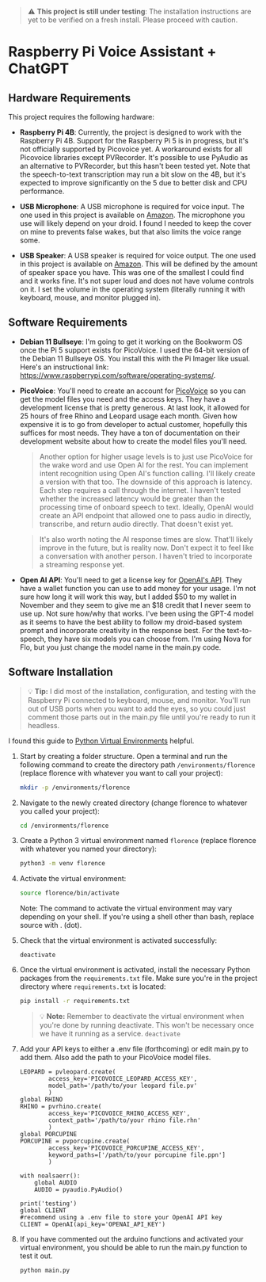 > :warning: **This project is still under testing**: The installation instructions are yet to be verified on a fresh install. Please proceed with caution.

# Raspberry Pi Voice Assistant + ChatGPT

## Hardware Requirements

This project requires the following hardware:

- **Raspberry Pi 4B**: Currently, the project is designed to work with the Raspberry Pi 4B. Support for the Raspberry Pi 5 is in progress, but it's not officially supported by Picovoice yet. A workaround exists for all Picovoice libraries except PVRecorder. It's possible to use PyAudio as an alternative to PVRecorder, but this hasn't been tested yet. Note that the speech-to-text transcription may run a bit slow on the 4B, but it's expected to improve significantly on the 5 due to better disk and CPU performance.

- **USB Microphone**: A USB microphone is required for voice input. The one used in this project is available on [Amazon](https://www.amazon.com/gp/product/B075M7FHM1/ref=ppx_yo_dt_b_search_asin_title?ie=UTF8&th=1).  The microphone you use will likely depend on your droid.  I found I needed to keep the cover on mine to prevents false wakes, but that also limits the voice range some.  

- **USB Speaker**: A USB speaker is required for voice output. The one used in this project is available on [Amazon](https://www.amazon.com/gp/product/B08M37224H/ref=ppx_yo_dt_b_search_asin_title?ie=UTF8&psc=1).  This will be defined by the amount of speaker space you have.  This was one of the smallest I could find and it works fine.  It's not super loud and does not have volume controls on it.  I set the volume in the operating system (literally running it with keyboard, mouse, and monitor plugged in).


## Software Requirements

- **Debian 11 Bullseye**: I'm going to get it working on the Bookworm OS once the Pi 5 support exists for PicoVoice.  I used the 64-bit version of the Debian 11 Bullseye OS.  You install this with the Pi Imager like usual.  Here's an instructional link: https://www.raspberrypi.com/software/operating-systems/.

- **PicoVoice**: You'll need to create an account for [PicoVoice](https://console.picovoice.ai/login) so you can get the model files you need and the access keys. They have a development license that is pretty generous. At last look, it allowed for 25 hours of free Rhino and Leopard usage each month. Given how expensive it is to go from developer to actual customer, hopefully this suffices for most needs. They have a ton of documentation on their development website about how to create the model files you'll need.

  > Another option for higher usage levels is to just use PicoVoice for the wake word and use Open AI for the rest. You can implement intent recognition using Open AI's function calling. I'll likely create a version with that too. The downside of this approach is latency. Each step requires a call through the internet. I haven't tested whether the increased latency would be greater than the processing time of onboard speech to text.  Ideally, OpenAI would create an API endpoint that allowed one to pass audio in directly, transcribe, and return audio directly. That doesn't exist yet.  
  
  > It's also worth noting the AI response times are slow.  That'll likely improve in the future, but is reality now.  Don't expect it to feel like a conversation with another person.  I haven't tried to incorporate a streaming response yet.  

- **Open AI API**: You'll need to get a license key for [OpenAI's API](https://openai.com/blog/openai-api).  They have a wallet function you can use to add money for your usage.  I'm not sure how long it will work this way, but I added $50 to my wallet in November and they seem to give me an $18 credit that I never seem to use up.  Not sure how/why that works.  I've been using the GPT-4 model as it seems to have the best ability to follow my droid-based system prompt and incorporate creativity in the response best.  For the text-to-speech, they have six models you can choose from.  I'm using Nova for Flo, but you just change the model name in the main.py code.


## Software Installation
> :bulb: **Tip:** I did most of the installation, configuration, and testing with the Raspberry Pi connected to keyboard, mouse, and monitor.  You'll run out of USB ports when you want to add the eyes, so you could just comment those parts out in the main.py file until you're ready to run it headless. 

I found this guide to [Python Virtual Environments](https://packaging.python.org/en/latest/guides/installing-using-pip-and-virtual-environments/) helpful.

1. Start by creating a folder structure. Open a terminal and run the following command to create the directory path `/environments/florence` (replace florence with whatever you want to call your project):

   ```bash
   mkdir -p /environments/florence
   ```

2. Navigate to the newly created directory (change florence to whatever you called your project):

   ```bash
   cd /environments/florence
   ```

3. Create a Python 3 virtual environment named `florence` (replace florence with whatever you named your directory):

   ```bash
   python3 -m venv florence
   ```

4. Activate the virtual environment:

   ```bash
   source florence/bin/activate
   ```

    Note: The command to activate the virtual environment may vary depending on your shell. If you're using a shell other than bash, replace source with . (dot).

5. Check that the virtual environment is activated successfully:
    ```
    deactivate
    ```
6. Once the virtual environment is activated, install the necessary Python packages from the `requirements.txt` file. Make sure you're in the project directory where `requirements.txt` is located:

   ```bash
   pip install -r requirements.txt
   ```

    > :bulb: **Note:** Remember to deactivate the virtual environment when you're done by running deactivate.  This won't be necessary once we have it running as a service.
        ```
        deactivate
        ```
7.  Add your API keys to either a .env file (forthcoming) or edit main.py to add them.  Also add the path to your PicoVoice model files.
    ```
    LEOPARD = pvleopard.create(
            access_key='PICOVOICE_LEOPARD_ACCESS_KEY',
            model_path='/path/to/your leopard file.pv'
            )
    global RHINO
    RHINO = pvrhino.create(
            access_key='PICOVOICE_RHINO_ACCESS_KEY',
            context_path='/path/to/your rhino file.rhn'
            )
    global PORCUPINE
    PORCUPINE = pvporcupine.create(
            access_key='PICOVOICE_PORCUPINE_ACCESS_KEY',
            keyword_paths=['/path/to/your porcupine file.ppn']
            )

    with noalsaerr():
        global AUDIO
        AUDIO = pyaudio.PyAudio()

    print('testing')
    global CLIENT
    #recommend using a .env file to store your OpenAI API key
    CLIENT = OpenAI(api_key='OPENAI_API_KEY')
    ```

8. If you have commented out the arduino functions and activated your virtual environment, you should be able to run the main.py function to test it out.
    ```
    python main.py
    ```
